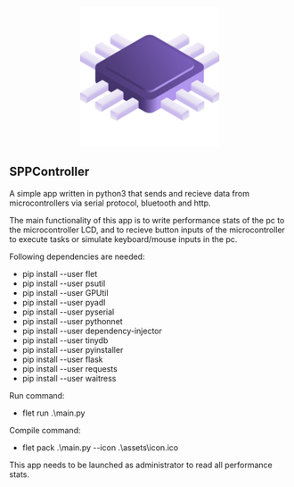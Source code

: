 
<p align="center">
  <img src="https://github.com/PaoloDooM/sppcontroller/blob/main/assets/icons/icon-maskable-512.png?raw=true" alt="favicon.png" width="250" height="250"/>
</p>

<h2>SPPController</h2>

<p>A simple app written in python3 that sends and recieve data from microcontrollers via serial protocol, bluetooth and http.</p>
<p>The main functionality of this app is to write performance stats of the pc to the microcontroller LCD, and to recieve button inputs of the microcontroller to execute tasks or simulate keyboard/mouse inputs in the pc.</p>

<p>Following dependencies are needed:</p>
<ul>
    <li>pip install --user flet</li>
    <li>pip install --user psutil</li>
    <li>pip install --user GPUtil</li>
    <li>pip install --user pyadl</li>
    <li>pip install --user pyserial</li>
    <li>pip install --user pythonnet</li>
    <li>pip install --user dependency-injector</li>
    <li>pip install --user tinydb</li>
    <li>pip install --user pyinstaller</li>
    <li>pip install --user flask</li>
    <li>pip install --user requests</li>
    <li>pip install --user waitress</li>
</ul>

<p>Run command:</p>
<ul>
  <li>flet run .\main.py</li>
</ul>

<p>Compile command:</p>
<ul>
  <li>flet pack .\main.py --icon .\assets\icon.ico</li>
</ul>

<p>This app needs to be launched as administrator to read all performance stats.</p>